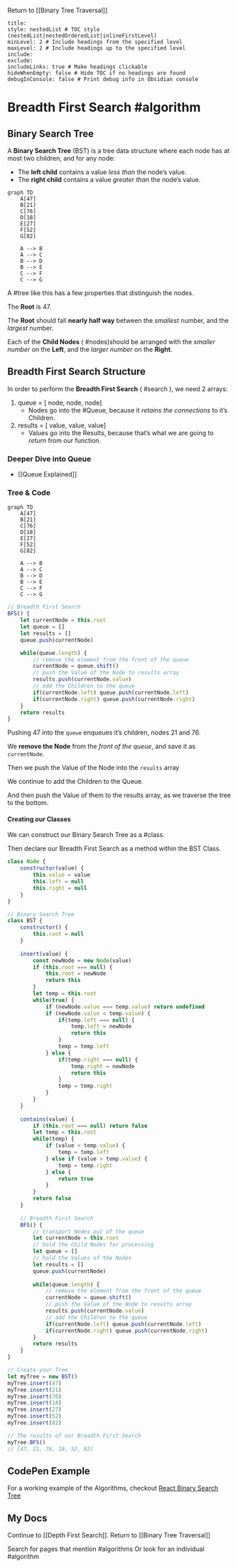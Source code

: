 Return to [[Binary Tree Traversal]]

```table-of-contents
title: 
style: nestedList # TOC style (nestedList|nestedOrderedList|inlineFirstLevel)
minLevel: 2 # Include headings from the specified level
maxLevel: 2 # Include headings up to the specified level
include: 
exclude: 
includeLinks: true # Make headings clickable
hideWhenEmpty: false # Hide TOC if no headings are found
debugInConsole: false # Print debug info in Obsidian console
```
# Breadth First Search #algorithm 
## Binary Search Tree

A **Binary Search Tree** (BST) is a tree data structure where each node has at most two children, and for any node:

 - The **left child** contains a value *less than* the node’s value.
 - The **right child** contains a value *greater than* the node’s value.

```mermaid
graph TD
    A[47]
    B[21]
    C[76]
    D[18]
    E[27]
    F[52]
    G[82]

    A --> B
    A --> C
    B --> D
    B --> E
    C --> F
    C --> G
```

A #tree like this has a few properties that distinguish the nodes.

The **Root** is 47.

The **Root** should fall **nearly half way** between the *smallest* number, and the *largest* number.

Each of the **Child Nodes** ( #nodes)should be arranged with the *smaller number* on the **Left**, and the *larger number* on the **Right**.

## Breadth First Search Structure

In order to perform the **Breadth First Search** ( #search ), we need 2 arrays:
1. queue = [ node, node, node]
	- Nodes go into the #Queue, because it *retains the connections* to it’s Children.
2. results = [ value, value, value]
	- Values go into the Results, because that’s what we are going to *return* from our function.

### Deeper Dive into Queue
- [[Queue Explained]]

### Tree & Code

```mermaid
graph TD
    A[47]
    B[21]
    C[76]
    D[18]
    E[27]
    F[52]
    G[82]

    A --> B
    A --> C
    B --> D
    B --> E
    C --> F
    C --> G
```

```js
// Breadth First Search
BFS() {
	let currentNode = this.root
	let queue = []
	let results = []
	queue.push(currentNode)

	while(queue.length) {
		// remove the element from the front of the queue
		currentNode = queue.shift() 
		// push the Value of the Node to results array
		results.push(currentNode.value)
		// add the Children to the queue
		if(currentNode.left) queue.push(currentNode.left)
		if(currentNode.right) queue.push(currentNode.right)
	}
	return results
}
```
Pushing 47 into the `queue` enqueues it’s children, nodes 21 and 76.

We **remove the Node** from the *front of the queue*, and save it as `currentNode`.

Then we push the Value of the Node into the `results` array

We continue to add the Children to the Queue.

And then push the Value of them to the results array, as we traverse the tree to the bottom.

#### Creating our Classes

We can construct our Binary Search Tree as a #class.

Then declare our Breadth First Search as a method within the BST Class.

```js
class Node {
	constructor(value) {
		this.value = value
		this.left = null
		this.right = null
	}
}

// Binary Search Tree
class BST {
	constructor() {
		this.root = null
	}
	
	insert(value) {
		const newNode = new Node(value)
		if (this.root === null) {
			this.root = newNode
			return this
		}
		let temp = this.root
		while(true) {
			if (newNode.value === temp.value) return undefined
			if (newNode.value < temp.value) {
				if(temp.left === null) {
					temp.left = newNode
					return this
				}
				temp = temp.left
			} else {
				if(temp.right === null) {
					temp.right = newNode
					return this
				}
				temp = temp.right
			}
		}
	}
	
	contains(value) {
		if (this.root === null) return false
		let temp = this.root
		while(temp) {
			if (value < temp.value) {
				temp = temp.left
			} else if (value > temp.value) {
				temp = temp.right
			} else {
				return true
			}
		}
		return false
	}
		
	// Breadth First Search
	BFS() {
		// transport Nodes out of the queue
		let currentNode = this.root
		// hold the Child Nodes for processing
		let queue = []
		// hold the Values of the Nodes
		let results = []
		queue.push(currentNode)
	
		while(queue.length) {
			// remove the element from the front of the queue
			currentNode = queue.shift() 
			// push the Value of the Node to results array
			results.push(currentNode.value)
			// add the Children to the queue
			if(currentNode.left) queue.push(currentNode.left)
			if(currentNode.right) queue.push(currentNode.right)
		}
		return results
	}
}

// Create your Tree
let myTree = new BST()
myTree.insert(47)
myTree.insert(21)
myTree.insert(76)
myTree.insert(18)
myTree.insert(27)
myTree.insert(52)
myTree.insert(82)

// The results of our Breadth First Search
myTree.BFS()
// [47, 21, 76, 18, 52, 82]
```

## CodePen Example

For a working example of the Algorithms, checkout [React Binary Search Tree](https://codepen.io/JasonToups/pen/VYvypvv)
## My Docs

Continue to [[Depth First Search]].
Return to [[Binary Tree Traversal]]

Search for pages that mention #algorithms 
Or look for an individual #algorithm 